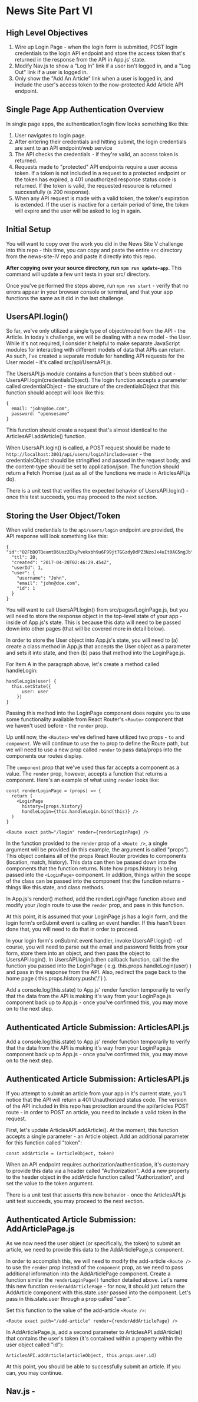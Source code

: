 # News Site Part VI

## High Level Objectives

 1. Wire up Login Page - when the login form is submitted, POST login credentials to the login API endpoint and store the access token that's returned in the response from the API in App.js' state.
 2. Modify Nav.js to show a "Log In" link if a user isn't logged in, and a "Log Out" link if a user is logged in.
 3. Only show the "Add An Article" link when a user is logged in, and include the user's access token to the now-protected Add Article API endpoint.

## Single Page App Authentication Overview

In single page apps, the authentication/login flow looks something like this:

 1. User navigates to login page.  
 2. After entering their credentials and hitting submit, the login credentials are sent to an API endpoint/web service
 3. The API checks the credentials - if they're valid, an access token is returned.
 4. Requests made to "protected" API endpoints require a user access token.  If a token is not included in a request to a protected endpoint or the token has expired, a 401 unauthorized response status code is returned.  If the token is valid, the requested resource is returned successfully (a 200 response).
 5. When any API request is made with a valid token, the token's expiration is extended.  If the user is inactive for a certain period of time, the token will expire and the user will be asked to log in again.

## Initial Setup

You will want to copy over the work you did in the News Site V challenge into this repo - this time, you can copy and paste the entire `src` directory from the news-site-IV repo and paste it directly into this repo.

**After copying over your source directory, run `npm run update-app`.**  This command will update a few unit tests in your src/ directory.

Once you've performed the steps above, run ```npm run start``` - verify that no errors appear in your browser console or terminal, and that your app functions the same as it did in the last challenge.  

## UsersAPI.login()

So far, we've only utilized a single type of object/model from the API - the Article.  In today's challenge, we will be dealing with a new model - the User.  While it's not required, I consider it helpful to make separate JavaScript modules for interacting with different models of data that APIs can return.  As such, I've created a separate module for handling API requests for the User model - it's called src/api/UsersAPI.js.  

The UsersAPI.js module contains a function that's been stubbed out - UsersAPI.login(credentialsObject).  The login function accepts a parameter called credentialObject - the structure of the credentialsObject that this function should accept will look like this:

    {
      email: "john@doe.com",
      password: "opensesame"
    }

This function should create a request that's almost identical to the ArticlesAPI.addArticle() function.  

When UsersAPI.login() is called, a POST request should be made to ```http://localhost:3001/api/users/login?include=user``` - the credentialsObject should be stringified and passed in the request body, and the content-type should be set to application/json.  The function should return a Fetch Promise (just as all of the functions we made in ArticlesAPI.js do).

There is a unit test that verifies the expected behavior of UsersAPI.login() - once this test succeeds, you may proceed to the next section.

## Storing the User Object/Token

When valid credentials to the ```api/users/login``` endpoint are provided, the API response will look something like this:

    {         "id":"O2FbDOTQeamtD6Uoz2EkyPvekxbh9u6F99jt7GGzdyDdPZ3NzoJx4uIt0AG5ngJb",
      "ttl": 20,
      "created": "2017-04-20T02:46:29.454Z",
      "userId": 1,
      "user": {
        "username": "John",
        "email": "john@doe.com",
        "id": 1
      }
    }
    
You will want to call UsersAPI.login() from src/pages/LoginPage.js, but you will need to store the response object in the top-level state of your app - inside of App.js's state.  This is because this data will need to be passed down into other pages (that will be covered more in detail below).

In order to store the User object into App.js's state, you will need to (a) create a class method in App.js that accepts the User object as a parameter and sets it into state, and then (b) pass that method into the LoginPage.js.  

For Item A in the paragraph above, let's create a method called handleLogin:

    handleLogin(user) {
      this.setState({
          user: user
        })
    }

Passing this method into the LoginPage component does require you to use some functionality available from React Router's ```<Route>``` component that we haven't used before - the ```render``` prop.

Up until now, the ```<Routes>``` we've defined have utilized two props - ```to``` and ```component```.  We will continue to use the ```to``` prop to define the Route path, but we will need to use a new prop called ```render``` to pass data/props into the components our routes display.

The ```component``` prop that we've used thus far accepts a component as a value.  The ```render``` prop, however, accepts a function that returns a component.  Here's an example of what using ```render``` looks like:

    const renderLoginPage = (props) => {
      return (
        <LoginPage 
          history={props.history}
          handleLogin={this.handleLogin.bind(this)} />
      )
    }
    
    <Route exact path="/login" render={renderLoginPage} />

In the function provided to the ```render``` prop of a ```<Route />```,  a single argument will be provided (in this example, the argument is called "props").  This object contains all of the props React Router provides to components (location, match, history).  This data can then be passed down into the components that the function returns.  Note how props.history is being passed into the ```<LoginPage>``` component.  In addition, things within the scope of the class can be passed into the component that the function returns - things like this.state, and class methods.

In App.js's render() method, add the renderLoginPage function above and modify your /login route to use the ```render``` prop, and pass in this function.

At this point, it is assumed that your LoginPage.js has a login form, and the login form's onSubmit event is calling an event handler.  If this hasn't been done that, you will need to do that in order to proceed.

In your login form's onSubmit event handler, invoke UsersAPI.login() - of course, you will need to parse out the email and password fields from your form, store them into an object, and then pass the object to UsersAPI.login().  In UsersAPI.login().then callback function, call the the function you passed into the LoginPage ( e.g. this.props.handleLogin(user) ) and pass in the response from the API.  Also, redirect the page back to the home page ( this.props.history.push('/') ).

Add a console.log(this.state) to App.js' render function temporarily to verify that the data from the API is making it's way from your LoginPage.js component back up to App.js - once you've confirmed this, you may move on to the next step.

## Authenticated Article Submission: ArticlesAPI.js

Add a console.log(this.state) to App.js' render function temporarily to verify that the data from the API is making it's way from your LoginPage.js component back up to App.js - once you've confirmed this, you may move on to the next step.

## Authenticated Article Submission: ArticlesAPI.js

If you attempt to submit an article from your app in it's current state, you'll notice that the API will return a 401 Unauthorized status code.  The version of the API included in this repo has protection around the api/articles POST route - in order to POST an article, you need to include a valid token in the request.  

First, let's update ArticlesAPI.addArticle().  At the moment, this function accepts a single parameter - an Article object.  Add an additional parameter for this function called "token":

    const addArticle = (articleObject, token)

When an API endpoint requires authorization/authentication, it's customary to provide this data via a header called "Authorization".  Add a new property to the header object in the addArticle function called "Authorization", and set the value to the token argument.  

There is a unit test that asserts this new behavior - once the ArticlesAPI.js unit test succeeds, you may proceed to the next section.

## Authenticated Article Submission: AddArticlePage.js

As we now need the user object (or specifically, the token) to submit an article, we need to provide this data to the AddArticlePage.js component.  

In order to accomplish this, we will need to modify the add-article ```<Route />``` to use the ```render``` prop instead of the ```component``` prop, as we need to pass additional information into the AddArticlePage component.  Create a function similar the ```renderLoginPage()``` function detailed above.  Let's name this new function ```renderAddArticlePage``` - for now, it should just return the AddArticle component with this.state.user passed into the component.  Let's pass in this.state.user through a prop called "user".  

Set this function to the value of the add-article ```<Route />```:

    <Route exact path="/add-article" render={renderAddArticlePage} />
            
In AddArticlePage.js, add a second parameter to ArticlesAPI.addArticle() that contains the user's token (it's contained within a property within the user object called "id"):

    ArticlesAPI.addArticle(articleObject, this.props.user.id)

At this point, you should be able to successfully submit an article.  If you can, you may continue.

## Nav.js - 


</div><div class="editor-margin" style="width: 35px;"><a class="discussion icon-comment new" style="top: 7078px; right: 12px;"></a></div></pre>
      <div class="preview-panel" style="transform: translate(523px, 0px); width: 555px; height: 223px;">
        <div class="layout-resizer layout-resizer-preview open" style="user-select: none; -webkit-user-drag: none; -webkit-tap-highlight-color: rgba(0, 0, 0, 0); touch-action: pan-y; height: 223px;"></div>
        <div class="layout-toggler layout-toggler-navbar btn btn-info open" title="Toggle navigation bar" style="height: 60px;"><i class="icon-th"></i></div>
        <div class="layout-toggler layout-toggler-preview btn btn-info open" title="" style="transform: translate(0px, 81.5px); height: 60px;" data-original-title="Toggle preview"><i class="icon-none"></i></div>
        <div class="preview-container" style="left: 32px; width: 523px; height: 223px;">
          <div id="preview-contents" style="padding-left: 35px; padding-right: 35px; padding-bottom: 163px;">
            <div id="wmd-preview" class="preview-content"></div>
          <div id="wmd-preview-section-33" class="wmd-preview-section preview-content">

</div><div id="wmd-preview-section-42" class="wmd-preview-section preview-content">

<h1 id="news-site-part-vi">News Site Part VI</h1></div><div id="wmd-preview-section-23709" class="wmd-preview-section preview-content">

<h2 id="high-level-objectives">High Level Objectives</h2>

<ol>
<li>Wire up Login Page - when the login form is submitted, POST login credentials to the login API endpoint and store the access token that’s returned in the response from the API in App.js’ state.</li>
<li>Modify Nav.js to show a “Log In” link if a user isn’t logged in, and a “Log Out” link if a user is logged in.</li>
<li>Only show the “Add An Article” link when a user is logged in, and include the user’s access token to the now-protected Add Article API endpoint.</li>
</ol></div><div id="wmd-preview-section-19210" class="wmd-preview-section preview-content">

<h2 id="single-page-app-authentication-overview">Single Page App Authentication Overview</h2>

<p>In single page apps, the authentication/login flow looks something like this:</p>

<ol>
<li>User navigates to login page.  </li>
<li>After entering their credentials and hitting submit, the login credentials are sent to an API endpoint/web service</li>
<li>The API checks the credentials - if they’re valid, an access token is returned.</li>
<li>Requests made to “protected” API endpoints require a user access token.  If a token is not included in a request to a protected endpoint or the token has expired, a 401 unauthorized response status code is returned.  If the token is valid, the requested resource is returned successfully (a 200 response).</li>
<li>When any API request is made with a valid token, the token’s expiration is extended.  If the user is inactive for a certain period of time, the token will expire and the user will be asked to log in again.</li>
</ol></div><div id="wmd-preview-section-772" class="wmd-preview-section preview-content">

<h2 id="initial-setup-1">Initial Setup</h2>

<p>You will want to copy over the work you did in the News Site V challenge into this repo - this time, you can copy and paste the entire <code>src</code> directory from the news-site-IV repo and paste it directly into this repo.</p>

<p><strong>After copying over your source directory, run <code>npm run update-app</code>.</strong>  This command will update a few unit tests in your src/ directory.</p>

<p>Once you’ve performed the steps above, run <code>npm run start</code> - verify that no errors appear in your browser console or terminal, and that your app functions the same as it did in the last challenge.  </p></div><div id="wmd-preview-section-57975" class="wmd-preview-section preview-content">

<h2 id="usersapilogin">UsersAPI.login()</h2>

<p>So far, we’ve only utilized a single type of object/model from the API - the Article.  In today’s challenge, we will be dealing with a new model - the User.  While it’s not required, I consider it helpful to make separate JavaScript modules for interacting with different models of data that APIs can return.  As such, I’ve created a separate module for handling API requests for the User model - it’s called src/api/UsersAPI.js.  </p>

<p>The UsersAPI.js module contains a function that’s been stubbed out - UsersAPI.login(credentialsObject).  The login function accepts a parameter called credentialObject - the structure of the credentialsObject that this function should accept will look like this:</p>

<pre><code>{
    email: "john@doe.com",
    password: "opensesame"
}
</code></pre>

<p>This function should create a request that’s almost identical to the ArticlesAPI.addArticle() function.  </p>

<p>When UsersAPI.login() is called, a POST request should be made to <code>http://localhost:3001/api/users/login?include=user</code> - the credentialsObject should be stringified and passed in the request body, and the content-type should be set to application/json.  The function should return a Fetch Promise (just as all of the functions we made in ArticlesAPI.js do).</p>

<p>There is a unit test that verifies the expected behavior of UsersAPI.login() - once this test succeeds, you may proceed to the next section.</p>

</div><div id="wmd-preview-section-57983" class="wmd-preview-section preview-content">

<h2 id="storing-the-user-objecttoken">Storing the User Object/Token</h2>

<p>When valid credentials to the <code>api/users/login</code> endpoint are provided, the API response will look something like this:</p>

<pre><code>{               "id":"O2FbDOTQeamtD6Uoz2EkyPvekxbh9u6F99jt7GGzdyDdPZ3NzoJx4uIt0AG5ngJb",
    "ttl": 20,
    "created": "2017-04-20T02:46:29.454Z",
    "userId": 1,
    "user": {
        "username": "John",
        "email": "john@doe.com",
        "id": 1
    }
}
</code></pre>

<p>You will want to call UsersAPI.login() from src/pages/LoginPage.js, but you will need to store the response object in the top-level state of your app - inside of App.js’s state.  This is because this data will need to be passed down into other pages (that will be covered more in detail below).</p>

<p>In order to store the User object into App.js’s state, you will need to (a) create a class method in App.js that accepts the User object as a parameter and sets it into state, and then (b) pass that method into the LoginPage.js.  </p>

<p>For Item A in the paragraph above, let’s create a method called handleLogin:</p>

<pre><code>handleLogin(user) {
    this.setState({
        user: user
      })
  }
</code></pre>

<p>Passing this method into the LoginPage component does require you to use some functionality available from React Router’s <code><Route></code> component that we haven’t used before - the <code>render</code> prop.</p>

<p>Up until now, the <code><Routes></code> we’ve defined have utilized two props - <code>to</code> and <code>component</code>.  We will continue to use the <code>to</code> prop to define the Route path, but we will need to use a new prop called <code>render</code> to pass data/props into the components our routes display.</p>

<p>The <code>component</code> prop that we’ve used thus far accepts a component as a value.  The <code>render</code> prop, however, accepts a function that returns a component.  Here’s an example of what using <code>render</code> looks like:</p>

<pre><code>const renderLoginPage = (props) => {
  return (
    <LoginPage 
      history={props.history}
      handleLogin={this.handleLogin.bind(this)} />
  )
}

<Route exact path="/login" render={renderLoginPage} />
</code></pre>

<p>In the function provided to the <code>render</code> prop of a <code><Route /></code>,  a single argument will be provided (in this example, the argument is called “props”).  This object contains all of the props React Router provides to components (location, match, history).  This data can then be passed down into the components that the function returns.  Note how props.history is being passed into the <code><LoginPage></code> component.  In addition, things within the scope of the class can be passed into the component that the function returns - things like this.state, and class methods.</p>

<p>In App.js’s render() method, add the renderLoginPage function above and modify your /login route to use the <code>render</code> prop, and pass in this function.</p>

<p>At this point, it is assumed that your LoginPage.js has a login form, and the login form’s onSubmit event is calling an event handler.  If this hasn’t been done that, you will need to do that in order to proceed.</p>

<p>In your login form’s onSubmit event handler, invoke UsersAPI.login() - of course, you will need to parse out the email and password fields from your form, store them into an object, and then pass the object to UsersAPI.login().  In UsersAPI.login().then callback function, call the the function you passed into the LoginPage ( e.g. this.props.handleLogin(user) ) and pass in the response from the API.  Also, redirect the page back to the home page ( this.props.history.push(‘/’) ).</p>

<p>Add a console.log(this.state) to App.js’ render function temporarily to verify that the data from the API is making it’s way from your LoginPage.js component back up to App.js - once you’ve confirmed this, you may move on to the next step.</p>

</div><div id="wmd-preview-section-67473" class="wmd-preview-section preview-content">

<h2 id="authenticated-article-submission-articlesapijs">Authenticated Article Submission: ArticlesAPI.js</h2>

<p>If you attempt to submit an article from your app in it’s current state, you’ll notice that the API will return a 401 Unauthorized status code.  The version of the API included in this repo has protection around the api/articles POST route - in order to POST an article, you need to include a valid token in the request.  </p>

<p>First, let’s update ArticlesAPI.addArticle().  At the moment, this function accepts a single parameter - an Article object.  Add an additional parameter for this function called “token”:</p>

<pre><code>const addArticle = (articleObject, token)
</code></pre>

<p>When an API endpoint requires authorization/authentication, it’s customary to provide this data via a header called “Authorization”.  Add a new property to the header object in the addArticle function called “Authorization”, and set the value to the token argument.  </p>

<p>There is a unit test that asserts this new behavior - once the ArticlesAPI.js unit test succeeds, you may proceed to the next section.</p>

</div><div id="wmd-preview-section-78904" class="wmd-preview-section preview-content">

<h2 id="authenticated-article-submission-addarticlepagejs">Authenticated Article Submission: AddArticlePage.js</h2>

<p>As we now need the user object (or specifically, the token) to submit an article, we need to provide this data to the AddArticlePage.js component.  </p>

<p>In order to accomplish this, we will need to modify the add-article <code><Route /></code> to use the <code>render</code> prop instead of the <code>component</code> prop, as we need to pass additional information into the AddArticlePage component.  Create a function similar the <code>renderLoginPage()</code> function detailed above.  Let’s name this new function <code>renderAddArticlePage</code> - for now, it should just return the AddArticle component with this.state.user passed into the component.  Let’s pass in this.state.user through a prop called “user”.  </p>

<p>Set this function to the value of the add-article <code><Route /></code>:</p>

<pre><code><Route exact path="/add-article" render={renderAddArticlePage} />
</code></pre>

<p>In AddArticlePage.js, add a second parameter to ArticlesAPI.addArticle() that contains the user’s token (it’s contained within a property within the user object called “id”):</p>

<pre><code>ArticlesAPI.addArticle(articleObject, this.props.user.id)
</code></pre>

<p>At this point, you should be able to successfully submit an article.  If you can, you may continue.</p>

</div><div id="wmd-preview-section-78995" class="wmd-preview-section preview-content">

<h2 id="navjs">Nav.js -</h2>

